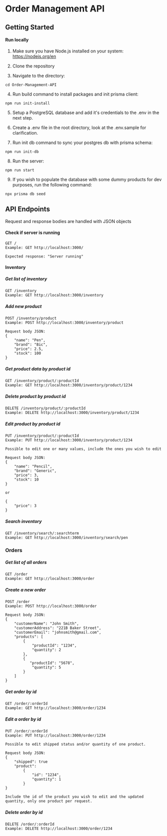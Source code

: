 # Order Management API

## Getting Started

#### Run locally

1. Make sure you have Node.js installed on your system: https://nodejs.org/en

2. Clone the repository

3. Navigate to the directory: 
```terminal
cd Order-Management-API
```

4. Run build command to install packages and init prisma client:
```terminal
npm run init-install
```

5. Setup a PostgreSQL database and add it's credentials to the .env in the next step.

6. Create a .env file in the root directory, look at the .env.sample for clarification.

7. Run init db command to sync your postgres db with prisma schema: 
```terminal
npm run init-db
```

8. Run the server:
```terminal
npm run start
```

9. If you wish to populate the database with some dummy products for dev purposes, run the following command:
```
npx prisma db seed
```

## API Endpoints
Request and response bodies are handled with JSON objects

#### Check if server is running
```terminal
GET /
Example: GET http://localhost:3000/

Expected response: "Server running"
```

#### Inventory

##### Get list of inventory
```terminal
GET /inventory
Example: GET http://localhost:3000/inventory
```

##### Add new product
```terminal
POST /inventory/product
Example: POST http://localhost:3000/inventory/product

Request body JSON:
{
    "name": "Pen",
    "brand": "Bic",
    "price": 2.5,
    "stock": 100
}
```

##### Get product data by product id
```terminal
GET /inventory/product/:productId
Example: GET http://localhost:3000/inventory/product/1234
```

##### Delete product by product id
```terminal
DELETE /inventory/product/:productId
Example: DELETE http://localhost:3000/inventory/product/1234
```

##### Edit product by product id
```terminal
PUT /inventory/product/:productId
Example: PUT http://localhost:3000/inventory/product/1234

Possible to edit one or many values, include the ones you wish to edit

Request body JSON:
{
    "name": "Pencil",
    "brand": "Generic",
    "price": 3,
    "stock": 10
}

or

{
    "price": 3
}
```

##### Search inventory
```terminal
GET /inventory/search/:searchterm
Example: GET http://localhost:3000/inventory/search/pen
```

### Orders

##### Get list of all orders
```terminal
GET /order
Example: GET http://localhost:3000/order
```

##### Create a new order
```terminal
POST /order
Example: POST http://localhost:3000/order

Request body JSON:
{
    "customerName": "John Smith",
    "customerAddress": "221B Baker Street",
    "customerEmail": "johnsmith@gmail.com",
    "products": [
        {
            "productId": "1234",
            "quantity": 2
        },
        {
           "productId": "5678",
            "quantity": 5 
        }
    ]
}
```

##### Get order by id
```terminal
GET /order/:orderId
Example: GET http://localhost:3000/order/1234
```

##### Edit a order by id
```terminal
PUT /order/:orderId
Example: PUT http://localhost:3000/order/1234

Possible to edit shipped status and/or quantity of one product.

Request body JSON:
{
    "shipped": true
    "product": 
        {
            "id": "1234",
            "quantity": 1
        }
}

Include the id of the product you wish to edit and the updated quantity, only one product per request.

```

##### Delete order by id
```terminal
DELETE /order/:orderId
Example: DELETE http://localhost:3000/order/1234
```
